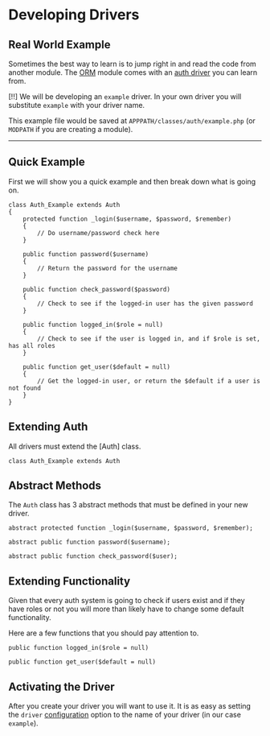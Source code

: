 # Developing Drivers

## Real World Example

Sometimes the best way to learn is to jump right in and read the code from another module. The [ORM](../orm) module comes with an [auth driver](../../guide-api/Auth_ORM) you can learn from.

[!!] We will be developing an `example` driver. In your own driver you will substitute `example` with your driver name.

This example file would be saved at `APPPATH/classes/auth/example.php` (or `MODPATH` if you are creating a module).

---

## Quick Example

First we will show you a quick example and then break down what is going on.

~~~
class Auth_Example extends Auth
{
    protected function _login($username, $password, $remember)
    {
        // Do username/password check here
    }

    public function password($username)
    {
        // Return the password for the username
    }

    public function check_password($password)
    {
        // Check to see if the logged-in user has the given password
    }

    public function logged_in($role = null)
    {
        // Check to see if the user is logged in, and if $role is set, has all roles
    }

    public function get_user($default = null)
    {
        // Get the logged-in user, or return the $default if a user is not found
    }
}
~~~

## Extending Auth

All drivers must extend the [Auth] class.

    class Auth_Example extends Auth

## Abstract Methods

The `Auth` class has 3 abstract methods that must be defined in your new driver.

~~~
abstract protected function _login($username, $password, $remember);

abstract public function password($username);

abstract public function check_password($user);
~~~

## Extending Functionality

Given that every auth system is going to check if users exist and if they have roles or not you will more than likely have to change some default functionality.

Here are a few functions that you should pay attention to.

~~~
public function logged_in($role = null)

public function get_user($default = null)
~~~

## Activating the Driver

After you create your driver you will want to use it. It is as easy as setting the `driver` [configuration](config) option to the name of your driver (in our case `example`).